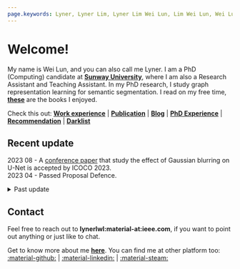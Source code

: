 ```yaml
---
page.keywords: Lyner, Lyner Lim, Lyner Lim Wei Lun, Lim Wei Lun, Wei Lun Lim
---
```


# Welcome!

My name is Wei Lun, and you can also call me Lyner. I am a PhD (Computing) candidate at [**Sunway University**](https://sunwayuniversity.edu.my/), where I am also a Research Assistant and Teaching Assistant. In my PhD research, I study graph representation learning for semantic segmentation. I read on my free time, [**these**](book.md) are the books I enjoyed.

Check this out: [**Work experience**](experience.md) | [**Publication**](publication.md) | [**Blog**](blog.md) | [**PhD Experience**](phd.md) | [**Recommendation**](recommended.md) | [**Darklist**](darklist.md)

## Recent update

2023 08 - A [conference paper](https://bit.ly/2023-08-icoco) that study the effect of Gaussian blurring on U-Net is accepted by ICOCO 2023. <br>
2023 04 - Passed Proposal Defence. <br>

<details>
<summary>Past update</summary>
2022 10 - A <a href="https://bit.ly/2022-12-icoco" target="_blank">conference paper</a> that compare the performance of U-Net and Mask-RCNN is accepted by ICOCO 2022. <br>
2022 01 - Started PhD (Computing) in Sunway University. <br>
2021 08 - A <a href="https://www.mdpi.com/2079-7737/10/9/853" target="_blank">journal paper</a> on bioinformatics is publised in Biology (2021). <br>
2021 05 - Start working as research assistant at Sunway University. <br>
2020 09 - A <a href="https://ieeexplore.ieee.org/document/9210093" target="_blank">journal paper</a> on data mining is publised in IEEE Access (2020).
</details>

## Contact

Feel free to reach out to **lynerlwl:material-at:ieee.com**, if you want to point out anything or just like to chat. 

Get to know more about me [**here**](about.md). You can find me at other platform too: 
[:material-github:](https://github.com/lynerlwl) | 
[:material-linkedin:](https://linkedin.com/in/lynerlwl) |
[:material-steam:](https://steamcommunity.com/id/lynerlwl)